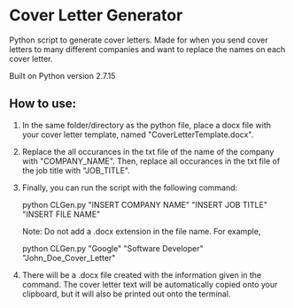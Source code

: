 # Cover Letter Generator

Python script to generate cover letters. Made for when you send cover letters to many different companies and want to replace the names on each cover letter.

Built on Python version 2.7.15

## How to use:

1. In the same folder/directory as the python file, place a docx file with your cover letter template, named "CoverLetterTemplate.docx".

2. Replace the all occurances in the txt file of the name of the company with "COMPANY_NAME". Then, replace all occurances in the txt file of the job title with "JOB_TITLE".

3. Finally, you can run the script with the following command:
      
    python CLGen.py "INSERT COMPANY NAME" "INSERT JOB TITLE" "INSERT FILE NAME"

   Note: Do not add a .docx extension in the file name. For example, 
    
    python CLGen.py "Google" "Software Developer" "John_Doe_Cover_Letter"

4. There will be a .docx file created with the information given in the command. The cover letter text will be automatically copied onto your clipboard, but it will also be printed out onto the terminal.
